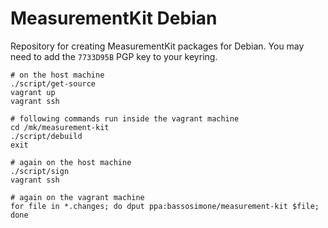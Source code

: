 # MeasurementKit Debian

Repository for creating MeasurementKit packages for Debian. You may need
to add the `7733D95B` PGP key to your keyring.

```
# on the host machine
./script/get-source
vagrant up
vagrant ssh

# following commands run inside the vagrant machine
cd /mk/measurement-kit
./script/debuild
exit

# again on the host machine
./script/sign
vagrant ssh

# again on the vagrant machine
for file in *.changes; do dput ppa:bassosimone/measurement-kit $file; done
```
